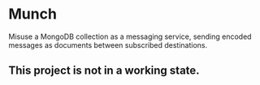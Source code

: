 # Munch
Misuse a MongoDB collection as a messaging service, sending encoded messages as documents between subscribed destinations.

## This project is not in a working state.
